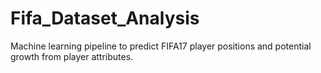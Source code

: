 # Fifa_Dataset_Analysis
Machine learning pipeline to predict FIFA17 player positions and potential growth from player attributes.
